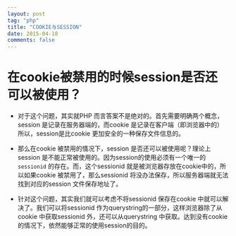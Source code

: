 ```yaml
---
layout: post
tag: "php"
title: "COOKIE与SESSION"
date: 2015-04-18
comments: false
---
```



在cookie被禁用的时候session是否还可以被使用？
===
+ 对于这个问题，其实就PHP 而言答案不是绝对的。首先需要明确两个概念，session 是记录在服务器端的，而cookie 是记录在客户端（即浏览器中的）所以，session是比cookie 更加安全的一种保存文件信息的。

+ 那么在cookie 被禁用的情况下，session 是否还可以被使用呢？理论上session 是不能正常被使用的。因为session的使用必须有一个唯一的`sessionid` 的存在。而，这个sessionid 就是被浏览器存放在cookie中的，所以如果cookie 被禁用了，那么sessionid 将没办法保存，所以服务器端就无法找到对应的session 文件保存地址了。

+ 针对这个问题，其实我们就可以考虑不将sessionid 保存在cookie 中就可以解决了。我们可以将sessionid 作为querystring的一部分，这样浏览器除了从cookie 中获取sessionid 外，还可以从querystring 中获取。达到没有cookie 的情况下，依然能够正常的使用session的目的。
